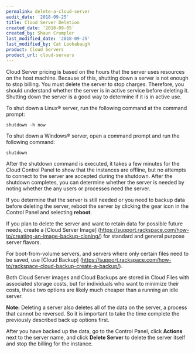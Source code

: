 ```yaml
---
permalink: delete-a-cloud-server
audit_date: '2018-09-25'
title: Cloud Server Deletion
created_date: ‘2018-09-05'
created_by: Shaun Crumpler
last_modified_date: '2018-09-25'
last_modified_by: Cat Lookabaugh
product: Cloud Servers
product_url: cloud-servers
---
```


Cloud Server pricing is based on the hours that the server uses resources on the host machine. Because of this, shutting down a server is not enough to stop billing. You must delete the server to stop charges. Therefore, you should understand whether the server is in active service before deleting it. Shutting down the server is a good way to determine if it is in active use.

To shut down a Linux&reg; server, run the following command at the command prompt: 

`shutdown -h now`

To shut down a Windows&reg; server, open a command prompt and run the following command: 

`shutdown`

After the shutdown command is executed, it takes a few minutes for the Cloud Control Panel to show that the instances are offline, but no attempts to connect to the server are accepted during the shutdown. After the shutdown completes, you can determine whether the server is needed by noting whether the any users or processes need the server.

If you determine that the server is still needed or you need to backup data before deleting the server, reboot the server by clicking the gear icon in the Control Panel and selecting **reboot**.

If you plan to delete the server and want to retain data for possible future needs, create a [Cloud Server Image] (https://support.rackspace.com/how-to/creating-an-image-backup-cloning/) for standard and general purpose server flavors.

For boot-from-volume servers, and servers where only certain files need to be saved, use [Cloud Backup] (https://support.rackspace.com/how-to/rackspace-cloud-backup-create-a-backup/).

Both Cloud Server images and Cloud Backups are stored in Cloud Files with associated storage costs, but for individuals who want to minimize their costs, these two options are likely much cheaper than a running an idle server.

**Note:** Deleting a server also deletes all of the data on the server, a process that cannot be reversed. So it is important to take the time complete the previously described back up options first.

After you have backed up the data, go to the Control Panel, click **Actions** next to the server name, and click **Delete Server** to delete the server itself and stop the billing for the instance.
